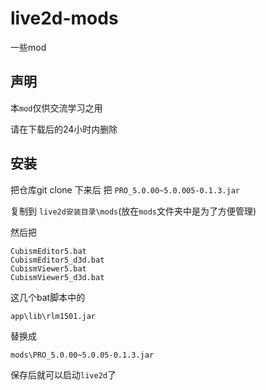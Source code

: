 # live2d-mods
一些mod

## 声明
本`mod`仅供交流学习之用

请在下载后的24小时内删除

## 安装
把仓库git clone 下来后 把 `PRO_5.0.00~5.0.005-0.1.3.jar`

复制到 `live2d安装目录\mods`(放在`mods`文件夹中是为了方便管理)

然后把

    CubismEditor5.bat
    CubismEditor5_d3d.bat
    CubismViewer5.bat
    CubismViewer5_d3d.bat

这几个bat脚本中的  

`app\lib\rlm1501.jar`

替换成

`mods\PRO_5.0.00~5.0.05-0.1.3.jar`

保存后就可以启动`live2d`了